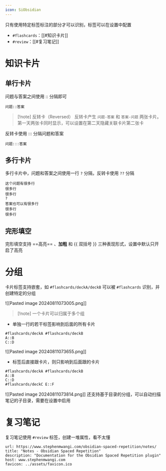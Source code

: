 ```yaml
---
icon: SiObsidian
---
```

只有使用特定标签标注的部分才可以识别，标签可以在设置中配置
- `#flashcards`：[[#知识卡片]]
- `#review`：[[#复习笔记]]
# 知识卡片
## 单行卡片

问题与答案之间使用 \:\: 分隔即可

```
问题::答案
```

> [!note] 反转卡（Reversed）
> 反转卡产生 `问题-答案` 和 `答案-问题` 两张卡片。第一天两张卡同时显示，可以设置在第二天隐藏关联卡片第二张卡

反转卡使用 \:\:\: 分隔问题和答案

```
问题:::答案
```
## 多行卡片

多行卡片中，问题和答案之间使用一行 `?` 分隔，反转卡使用 `??` 分隔

```
这个问题有很多行
很多行
很多行
?
答案也可以有很多行
很多行
很多行
```
## 完形填空

完形填空支持 ==高亮== 、**加粗** 和 {{ 双括号 }} 三种表现形式，设置中默认只开启了高亮
# 分组

卡片标签支持嵌套，如 `#flashcards/deckA/deckB` 可以被 `#flashcards` 识别，并创建特定的分组

![[Pasted image 20240811073005.png]]

>[!note] 一个卡片可以归属于多个组

- 单独一行的若干标签影响到后面的所有卡片

```
#flashcards/deckA #flashcards/deckB
A::B
C::D
```

![[Pasted image 20240811073655.png]]

- 标签后直接跟卡片，则只影响到后面跟的卡片

```
#flashcards/deckA #flashcards/deckB
A::B
C::D
#flashcards/deckC E::F
```

![[Pasted image 20240811073814.png]]
还支持基于目录的分组，可以自动扫描笔记的子目录，需要在设置中启用
# 复习笔记

复习笔记使用 `#review` 标签，创建一堆属性，看不太懂

```cardlink
url: https://www.stephenmwangi.com/obsidian-spaced-repetition/notes/
title: "Notes - Obsidian Spaced Repetition"
description: "Documentation for the Obsidian Spaced Repetition plugin"
host: www.stephenmwangi.com
favicon: ../assets/favicon.ico
```

